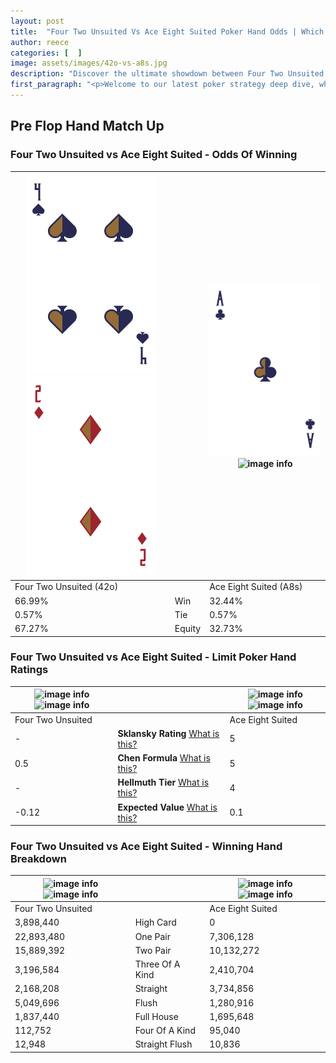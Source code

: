 ```yaml
---
layout: post
title:  "Four Two Unsuited Vs Ace Eight Suited Poker Hand Odds | Which Is The Better Hand In Poker? A Complete Guide"
author: reece
categories: [  ]
image: assets/images/42o-vs-a8s.jpg
description: "Discover the ultimate showdown between Four Two Unsuited and Ace Eight Suited in poker! Uncover the odds, strategies, and scenarios where one hand triumphs over the other. Get ready to up your poker game with this thrilling analysis."
first_paragraph: "<p>Welcome to our latest poker strategy deep dive, where we're pitting two distinct hands against each other in a high-stakes showdown: Four Two Unsuited vs Ace Eight Suited.</p><p>In the dynamic world of poker, every decision counts, and knowing which hand holds the upper hand is key to your success at the table.</p><p>In this article, we'll dissect these two hands, explore the scenarios where one dominates the other, and equip you with the knowledge to make strategic choices that can tip the odds in your favor.</p><p>Get ready to unravel the intriguing dynamics of these poker hands and elevate your game to new heights.</p>"
---
```




[comment]: # (sp0)

## Pre Flop Hand Match Up

<div class="table hand-ratings" markdown="1"> 



### Four Two Unsuited vs Ace Eight Suited - Odds Of Winning


    
| ![image info](assets/images/hand1/4.png) ![image info](assets/images/hand1/2o.png) |  | ![image info](assets/images/hand2/a.png) ![image info](assets/images/hand2/8s.png) |
| -------- | -------- | -------- |
| Four Two Unsuited (42o) |  | Ace Eight Suited (A8s) |
| 66.99% | Win | 32.44% |
| 0.57% | Tie | 0.57% |
| 67.27% | Equity | 32.73% |




[comment]: # (sp1)



### Four Two Unsuited vs Ace Eight Suited - Limit Poker Hand Ratings


    
| ![image info](https://www.riverpairs.com/assets/images/hand1/4.png) ![image info](https://www.riverpairs.com/assets/images/hand1/2o.png) |  | ![image info](https://www.riverpairs.com/assets/images/hand2/a.png) ![image info](https://www.riverpairs.com/assets/images/hand2/8s.png) |
| -------- | -------- | -------- |
| Four Two Unsuited |  | Ace Eight Suited |
| - | **Sklansky Rating** [What is this?](/sklansky-rating-explained) | 5 |
| 0.5 | **Chen Formula** [What is this?](/chen-formula-explained) | 5 |
| - | **Hellmuth Tier** [What is this?](/Hellmuth-tier-explained) | 4 |
| -0.12 | **Expected Value** [What is this?](/expected-value-explained) | 0.1 |




[comment]: # (sp2)



### Four Two Unsuited vs Ace Eight Suited - Winning Hand Breakdown


    
| ![image info](https://www.riverpairs.com/assets/images/hand1/4.png) ![image info](https://www.riverpairs.com/assets/images/hand1/2o.png) |  | ![image info](https://www.riverpairs.com/assets/images/hand2/a.png) ![image info](https://www.riverpairs.com/assets/images/hand2/8s.png) |
| -------- | -------- | -------- |
| Four Two Unsuited |  | Ace Eight Suited |
| 3,898,440 | High Card | 0 |
| 22,893,480 | One Pair | 7,306,128 |
| 15,889,392 | Two Pair | 10,132,272 |
| 3,196,584 | Three Of A Kind | 2,410,704 |
| 2,168,208 | Straight | 3,734,856 |
| 5,049,696 | Flush | 1,280,916 |
| 1,837,440 | Full House | 1,695,648 |
| 112,752 | Four Of A Kind | 95,040 |
| 12,948 | Straight Flush | 10,836 |




[comment]: # (sp3)



</div>

[comment]: # (sp4)



[comment]: # (sp5)

